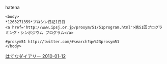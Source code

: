 
hatena

```
<body>
*1263271359*プロシン日記1日目
<a href='http://www.ipsj.or.jp/prosym/51/51program.html'>第51回プログラミング・シンポジウム プログラム</a>

#prosym51 http://twitter.com/#search?q=%23prosym51
</body>
```


[はてなダイアリー 2010-01-12](https://nishiohirokazu.hatenadiary.org/archive/2010/01/12)